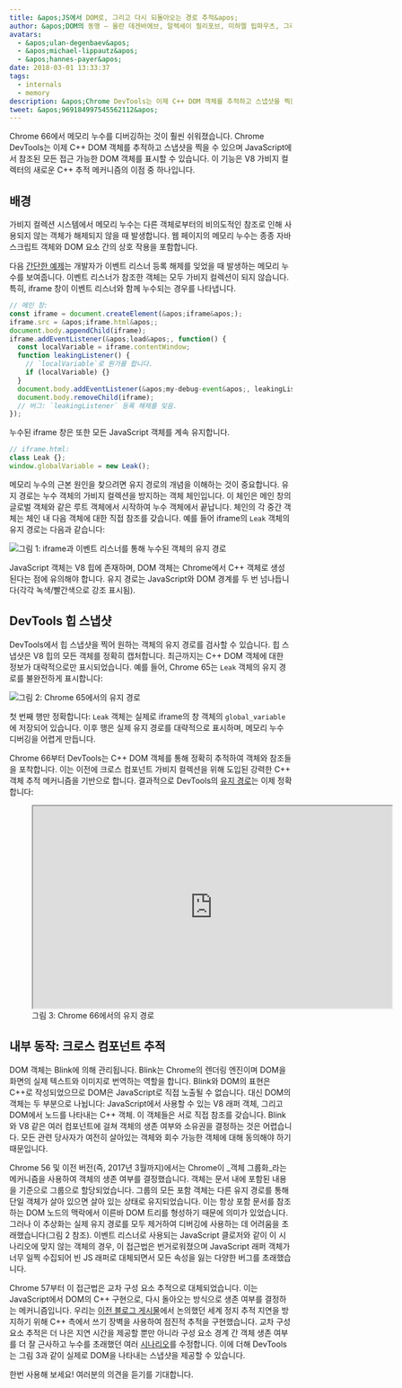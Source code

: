 ```yaml
---
title: &apos;JS에서 DOM로, 그리고 다시 되돌아오는 경로 추적&apos;
author: &apos;DOM의 동맹 — 울란 데겐바에브, 알렉세이 필리포브, 미하엘 립파우츠, 그리고 한네스 페이어&apos;
avatars:
  - &apos;ulan-degenbaev&apos;
  - &apos;michael-lippautz&apos;
  - &apos;hannes-payer&apos;
date: 2018-03-01 13:33:37
tags:
  - internals
  - memory
description: &apos;Chrome DevTools는 이제 C++ DOM 객체를 추적하고 스냅샷을 찍을 수 있으며 JavaScript에서 참조된 모든 접근 가능한 DOM 객체를 표시할 수 있습니다.&apos;
tweet: &apos;969184997545562112&apos;
---
```

Chrome 66에서 메모리 누수를 디버깅하는 것이 훨씬 쉬워졌습니다. Chrome DevTools는 이제 C++ DOM 객체를 추적하고 스냅샷을 찍을 수 있으며 JavaScript에서 참조된 모든 접근 가능한 DOM 객체를 표시할 수 있습니다. 이 기능은 V8 가비지 컬렉터의 새로운 C++ 추적 메커니즘의 이점 중 하나입니다.

<!--truncate-->
## 배경

가비지 컬렉션 시스템에서 메모리 누수는 다른 객체로부터의 비의도적인 참조로 인해 사용되지 않는 객체가 해제되지 않을 때 발생합니다. 웹 페이지의 메모리 누수는 종종 자바스크립트 객체와 DOM 요소 간의 상호 작용을 포함합니다.

다음 [간단한 예제](https://ulan.github.io/misc/leak.html)는 개발자가 이벤트 리스너 등록 해제를 잊었을 때 발생하는 메모리 누수를 보여줍니다. 이벤트 리스너가 참조한 객체는 모두 가비지 컬렉션이 되지 않습니다. 특히, iframe 창이 이벤트 리스너와 함께 누수되는 경우를 나타냅니다.

```js
// 메인 창:
const iframe = document.createElement(&apos;iframe&apos;);
iframe.src = &apos;iframe.html&apos;;
document.body.appendChild(iframe);
iframe.addEventListener(&apos;load&apos;, function() {
  const localVariable = iframe.contentWindow;
  function leakingListener() {
    // `localVariable`로 뭔가를 합니다.
    if (localVariable) {}
  }
  document.body.addEventListener(&apos;my-debug-event&apos;, leakingListener);
  document.body.removeChild(iframe);
  // 버그: `leakingListener` 등록 해제를 잊음.
});
```

누수된 iframe 창은 또한 모든 JavaScript 객체를 계속 유지합니다.

```js
// iframe.html:
class Leak {};
window.globalVariable = new Leak();
```

메모리 누수의 근본 원인을 찾으려면 유지 경로의 개념을 이해하는 것이 중요합니다. 유지 경로는 누수 객체의 가비지 컬렉션을 방지하는 객체 체인입니다. 이 체인은 메인 창의 글로벌 객체와 같은 루트 객체에서 시작하여 누수 객체에서 끝납니다. 체인의 각 중간 객체는 체인 내 다음 객체에 대한 직접 참조를 갖습니다. 예를 들어 iframe의 `Leak` 객체의 유지 경로는 다음과 같습니다:

![그림 1: `iframe`과 이벤트 리스너를 통해 누수된 객체의 유지 경로](/_img/tracing-js-dom/retaining-path.svg)

JavaScript 객체는 V8 힙에 존재하며, DOM 객체는 Chrome에서 C++ 객체로 생성된다는 점에 유의해야 합니다. 유지 경로는 JavaScript와 DOM 경계를 두 번 넘나듭니다(각각 녹색/빨간색으로 강조 표시됨).

## DevTools 힙 스냅샷

DevTools에서 힙 스냅샷을 찍어 원하는 객체의 유지 경로를 검사할 수 있습니다. 힙 스냅샷은 V8 힙의 모든 객체를 정확히 캡처합니다. 최근까지는 C++ DOM 객체에 대한 정보가 대략적으로만 표시되었습니다. 예를 들어, Chrome 65는 `Leak` 객체의 유지 경로를 불완전하게 표시합니다:

![그림 2: Chrome 65에서의 유지 경로](/_img/tracing-js-dom/chrome-65.png)

첫 번째 행만 정확합니다: `Leak` 객체는 실제로 iframe의 창 객체의 `global_variable`에 저장되어 있습니다. 이후 행은 실제 유지 경로를 대략적으로 표시하며, 메모리 누수 디버깅을 어렵게 만듭니다.

Chrome 66부터 DevTools는 C++ DOM 객체를 통해 정확히 추적하여 객체와 참조들을 포착합니다. 이는 이전에 크로스 컴포넌트 가비지 컬렉션을 위해 도입된 강력한 C++ 객체 추적 메커니즘을 기반으로 합니다. 결과적으로 DevTools의 [유지 경로](https://www.youtube.com/watch?v=ixadA7DFCx8)는 이제 정확합니다:

<figure>
  <div class="video video-16:9">
    <iframe src="https://www.youtube.com/embed/ixadA7DFCx8" width="640" height="360" loading="lazy"></iframe>
  </div>
  <figcaption>그림 3: Chrome 66에서의 유지 경로</figcaption>
</figure>

## 내부 동작: 크로스 컴포넌트 추적

DOM 객체는 Blink에 의해 관리됩니다. Blink는 Chrome의 렌더링 엔진이며 DOM을 화면의 실제 텍스트와 이미지로 번역하는 역할을 합니다. Blink와 DOM의 표현은 C++로 작성되었으므로 DOM은 JavaScript로 직접 노출될 수 없습니다. 대신 DOM의 객체는 두 부분으로 나뉩니다: JavaScript에서 사용할 수 있는 V8 래퍼 객체, 그리고 DOM에서 노드를 나타내는 C++ 객체. 이 객체들은 서로 직접 참조를 갖습니다. Blink와 V8 같은 여러 컴포넌트에 걸쳐 객체의 생존 여부와 소유권을 결정하는 것은 어렵습니다. 모든 관련 당사자가 여전히 살아있는 객체와 회수 가능한 객체에 대해 동의해야 하기 때문입니다.

Chrome 56 및 이전 버전(즉, 2017년 3월까지)에서는 Chrome이 _객체 그룹화_라는 메커니즘을 사용하여 객체의 생존 여부를 결정했습니다. 객체는 문서 내에 포함된 내용을 기준으로 그룹으로 할당되었습니다. 그룹의 모든 포함 객체는 다른 유지 경로를 통해 단일 객체가 살아 있으면 살아 있는 상태로 유지되었습니다. 이는 항상 포함 문서를 참조하는 DOM 노드의 맥락에서 이른바 DOM 트리를 형성하기 때문에 의미가 있었습니다. 그러나 이 추상화는 실제 유지 경로를 모두 제거하여 디버깅에 사용하는 데 어려움을 초래했습니다(그림 2 참조). 이벤트 리스너로 사용되는 JavaScript 클로저와 같이 이 시나리오에 맞지 않는 객체의 경우, 이 접근법은 번거로워졌으며 JavaScript 래퍼 객체가 너무 일찍 수집되어 빈 JS 래퍼로 대체되면서 모든 속성을 잃는 다양한 버그를 초래했습니다.

Chrome 57부터 이 접근법은 교차 구성 요소 추적으로 대체되었습니다. 이는 JavaScript에서 DOM의 C++ 구현으로, 다시 돌아오는 방식으로 생존 여부를 결정하는 메커니즘입니다. 우리는 [이전 블로그 게시물](/blog/orinoco-parallel-scavenger)에서 논의했던 세계 정지 추적 지연을 방지하기 위해 C++ 측에서 쓰기 장벽을 사용하여 점진적 추적을 구현했습니다. 교차 구성 요소 추적은 더 나은 지연 시간을 제공할 뿐만 아니라 구성 요소 경계 간 객체 생존 여부를 더 잘 근사하고 누수를 초래했던 여러 [시나리오](https://bugs.chromium.org/p/chromium/issues/detail?id=501866)를 수정합니다. 이에 더해 DevTools는 그림 3과 같이 실제로 DOM을 나타내는 스냅샷을 제공할 수 있습니다.

한번 사용해 보세요! 여러분의 의견을 듣기를 기대합니다.
